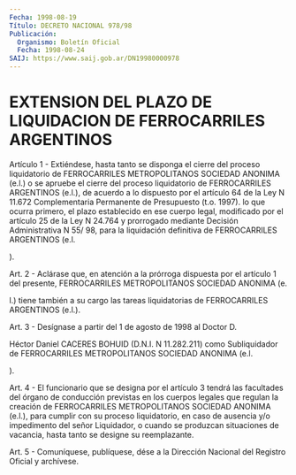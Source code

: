 ```yaml
---
Fecha: 1998-08-19
Título: DECRETO NACIONAL 978/98
Publicación:
  Organismo: Boletín Oficial
  Fecha: 1998-08-24
SAIJ: https://www.saij.gob.ar/DN19980000978
---
```

# EXTENSION DEL PLAZO DE LIQUIDACION DE FERROCARRILES ARGENTINOS

<a id="1"></a>
Artículo 1 - Extiéndese, hasta tanto  se  disponga  el  cierre  del proceso   liquidatorio  de  FERROCARRILES  METROPOLITANOS  SOCIEDAD ANONIMA (e.l.)  o se apruebe el cierre del proceso liquidatorio de FERROCARRILES ARGENTINOS  (e.l.), de acuerdo a lo dispuesto por el artículo  64  de  la  Ley  N 11.672  Complementaria  Permanente  de Presupuesto  (t.o.  1997).    lo   que  ocurra  primero,  el  plazo establecido en ese cuerpo legal, modificado  por  el artículo 25 de la Ley N 24.764 y prorrogado mediante Decisión Administrativa  N 55/ 98, para la liquidación definitiva de FERROCARRILES ARGENTINOS (e.l.

).

<a id="2"></a>
Art.  2  - Aclárase que, en atención a la prórroga dispuesta por el artículo 1  del  presente,  FERROCARRILES  METROPOLITANOS  SOCIEDAD ANONIMA (e.

l.) tiene también a su cargo las tareas liquidatorias de FERROCARRILES ARGENTINOS (e.l.).

<a id="3"></a>
Art.  3  - Desígnase a partir del 1 de agosto de 1998 al Doctor  D.

Héctor Daniel CACERES BOHUID (D.N.I. N 11.282.211) como Subliquidador de FERROCARRILES METROPOLITANOS SOCIEDAD ANONIMA (e.l.

).

<a id="4"></a>
Art. 4 - El funcionario que se designa por el artículo 3 tendrá las facultades  del  órgano  de  conducción  previstas  en  los cuerpos legales  que  regulan  la  creación de FERROCARRILES METROPOLITANOS SOCIEDAD ANONIMA (e.l.), para  cumplir con su proceso liquidatorio, en caso de ausencia y/o impedimento  del señor Liquidador, o cuando se produzcan situaciones de vacancia,  hasta  tanto  se  designe su reemplazante.

<a id="5"></a>
Art. 5 - Comuníquese, publíquese, dése a la Dirección Nacional  del Registro  Oficial  y  archívese.